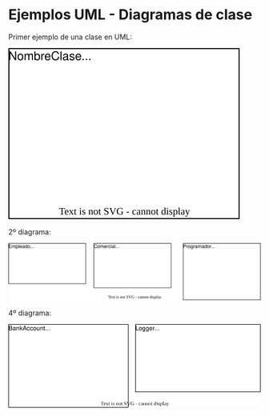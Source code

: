 # Ejemplos UML - Diagramas de clase
Primer ejemplo de una clase en UML:

![diagrama1](diagramas/digrama1.drawio.svg)

2º diagrama:

![diagrama2](diagramas/diagrama2.drawio.svg)

4º diagrama:

![diagrama4](diagramas/diagrama4.drawio.svg)

